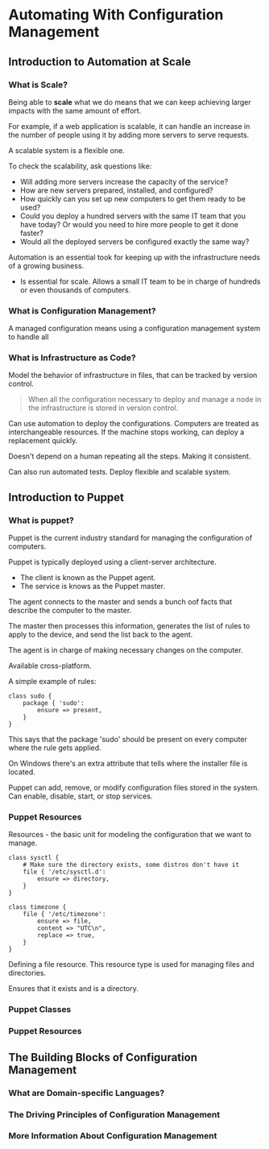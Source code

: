 # Automating With Configuration Management

## Introduction to Automation at Scale

### What is Scale?

Being able to **scale** what we do means that we can keep achieving larger impacts with the same amount of effort.

For example, if a web application is scalable, it can handle an increase in the number of people using it by adding more servers to serve requests.

A scalable system is a flexible one.

To check the scalability, ask questions like:

- Will adding more servers increase the capacity of the service?
- How are new servers prepared, installed, and configured?
- How quickly can you set up new computers to get them ready to be used?
- Could you deploy a hundred servers with the same IT team that you have today? Or would you need to hire more people to get it done faster?
- Would all the deployed servers be configured exactly the same way?

Automation is an essential took for keeping up with the infrastructure needs of a growing business.

- Is essential for scale. Allows a small IT team to be in charge of hundreds or even thousands of computers.

### What is Configuration Management?

A managed configuration means using a configuration management system to handle all

### What is Infrastructure as Code?

Model the behavior of infrastructure in files, that can be tracked by version control.

> When all the configuration necessary to deploy and manage a node in the infrastructure is stored in version control.

Can use automation to deploy the configurations. Computers are treated as interchangeable resources. If the machine stops working, can deploy a replacement quickly.

Doesn't depend on a human repeating all the steps. Making it consistent.

Can also run automated tests.
Deploy flexible and scalable system.

## Introduction to Puppet

### What is puppet?

Puppet is the current industry standard for managing the configuration of computers.

Puppet is typically deployed using a client-server architecture.

- The client is known as the Puppet agent.
- The service is knows as the Puppet master.

The agent connects to the master and sends a bunch oof facts that describe the computer to the master.

The master then processes this information, generates the list of rules to apply to the device, and send the list back to the agent.

The agent is in charge of making necessary changes on the computer.

Available cross-platform.

A simple example of rules:

```
class sudo {
	package { 'sudo':
		ensure => present,
	}
}
```

This says that the package 'sudo' should be present on every computer where the rule gets applied.

On Windows there's an extra attribute that tells where the installer file is located.

Puppet can add, remove, or modify configuration files stored in the system. Can enable, disable, start, or stop services.

### Puppet Resources

Resources - the basic unit for modeling the configuration that we want to manage.

```
class sysctl {
	# Make sure the directory exists, some distros don't have it
	file { '/etc/sysctl.d':
		ensure => directory,
	}
}
```

```
class timezone {
	file { '/etc/timezone':
		ensure => file,
		content => "UTC\n",
		replace => true,
	}
}
```

Defining a file resource. This resource type is used for managing files and directories.

Ensures that it exists and is a directory.

### Puppet Classes

### Puppet Resources

## The Building Blocks of Configuration Management

### What are Domain-specific Languages?

### The Driving Principles of Configuration Management

### More Information About Configuration Management

```

```
